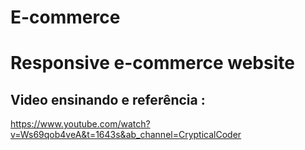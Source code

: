 # E-commerce

# Responsive e-commerce website

## Video ensinando e referência :
https://www.youtube.com/watch?v=Ws69qob4veA&t=1643s&ab_channel=CrypticalCoder
